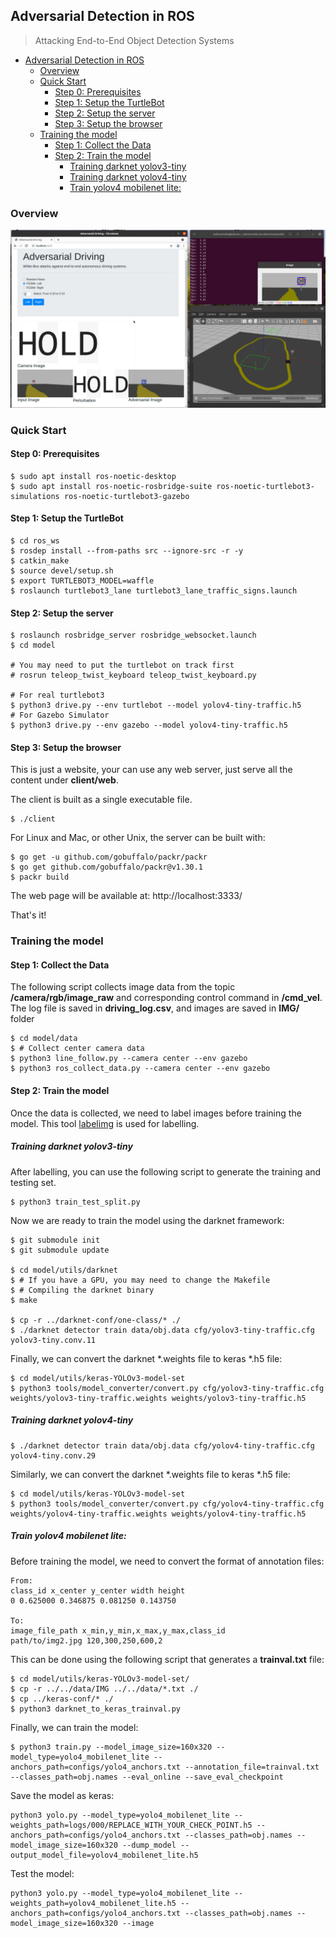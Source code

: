 ## Adversarial Detection in ROS

> Attacking End-to-End Object Detection Systems

- [Adversarial Detection in ROS](#adversarial-detection-in-ros)
  * [Overview](#overview)
  * [Quick Start](#quick-start)
    + [Step 0: Prerequisites](#step-0--prerequisites)
    + [Step 1: Setup  the TurtleBot](#step-1--setup--the-turtlebot)
    + [Step 2: Setup the server](#step-2--setup-the-server)
    + [Step 3: Setup the browser](#step-3--setup-the-browser)
  * [Training the model](#training-the-model)
    + [Step 1: Collect the Data](#step-1--collect-the-data)
    + [Step 2: Train the model](#step-2--train-the-model)
      - [Training darknet yolov3-tiny](#training-darknet-yolov3-tiny)
      - [Training darknet yolov4-tiny](#training-darknet-yolov4-tiny)
      - [Train yolov4 mobilenet lite:](#train-yolov4-mobilenet-lite-)

### Overview

![](doc/adversarial-ros-driving.png)



### Quick Start

#### Step 0: Prerequisites

```
$ sudo apt install ros-noetic-desktop
$ sudo apt install ros-noetic-rosbridge-suite ros-noetic-turtlebot3-simulations ros-noetic-turtlebot3-gazebo
```

#### Step 1: Setup  the TurtleBot

```
$ cd ros_ws
$ rosdep install --from-paths src --ignore-src -r -y
$ catkin_make
$ source devel/setup.sh
$ export TURTLEBOT3_MODEL=waffle
$ roslaunch turtlebot3_lane turtlebot3_lane_traffic_signs.launch
```

#### Step 2: Setup the server

```
$ roslaunch rosbridge_server rosbridge_websocket.launch
$ cd model

# You may need to put the turtlebot on track first
# rosrun teleop_twist_keyboard teleop_twist_keyboard.py

# For real turtlebot3
$ python3 drive.py --env turtlebot --model yolov4-tiny-traffic.h5
# For Gazebo Simulator
$ python3 drive.py --env gazebo --model yolov4-tiny-traffic.h5
```

#### Step 3: Setup the browser

This is just a website, your can use any web server, just serve all the content under **client/web**.

The client is built as a single executable file.

```
$ ./client
```

For Linux and Mac, or other Unix, the server can be built with:

```
$ go get -u github.com/gobuffalo/packr/packr
$ go get github.com/gobuffalo/packr@v1.30.1
$ packr build
```

The web page will be available at: http://localhost:3333/

That's it!



### Training the model

#### Step 1: Collect the Data

The following script collects image data from the topic **/camera/rgb/image_raw** and corresponding control command in **/cmd_vel**. The log file is saved  in **driving_log.csv**, and images are saved in **IMG/** folder

```
$ cd model/data
$ # Collect center camera data
$ python3 line_follow.py --camera center --env gazebo
$ python3 ros_collect_data.py --camera center --env gazebo
```

#### Step 2: Train the model

Once the data is collected, we need to label images before training the model. This tool [labelimg](https://github.com/tzutalin/labelImg) is used for labelling.

##### Training darknet yolov3-tiny

After labelling, you can use the following script to generate the training and testing set.

```
$ python3 train_test_split.py
```

Now we are ready to train the model using the darknet framework:

```
$ git submodule init
$ git submodule update

$ cd model/utils/darknet
$ # If you have a GPU, you may need to change the Makefile
$ # Compiling the darknet binary
$ make

$ cp -r ../darknet-conf/one-class/* ./
$ ./darknet detector train data/obj.data cfg/yolov3-tiny-traffic.cfg yolov3-tiny.conv.11
```

Finally, we can convert the darknet *.weights file to keras *.h5 file:

```
$ cd model/utils/keras-YOLOv3-model-set
$ python3 tools/model_converter/convert.py cfg/yolov3-tiny-traffic.cfg weights/yolov3-tiny-traffic.weights weights/yolov3-tiny-traffic.h5
```

##### Training darknet yolov4-tiny

```
$ ./darknet detector train data/obj.data cfg/yolov4-tiny-traffic.cfg yolov4-tiny.conv.29
```

Similarly, we can convert the darknet *.weights file to keras *.h5 file:

```
$ cd model/utils/keras-YOLOv3-model-set
$ python3 tools/model_converter/convert.py cfg/yolov4-tiny-traffic.cfg weights/yolov4-tiny-traffic.weights weights/yolov4-tiny-traffic.h5
```

##### Train yolov4 mobilenet lite:

Before training the model, we need to convert the format of annotation files:

```
From:
class_id x_center y_center width height
0 0.625000 0.346875 0.081250 0.143750

To:
image_file_path x_min,y_min,x_max,y_max,class_id
path/to/img2.jpg 120,300,250,600,2
```

This can be done using the following script that generates a **trainval.txt** file:

```
$ cd model/utils/keras-YOLOv3-model-set/
$ cp -r ../../data/IMG ../../data/*.txt ./
$ cp ../keras-conf/* ./
$ python3 darknet_to_keras_trainval.py
```

Finally, we can train the model:

```
$ python3 train.py --model_image_size=160x320 --model_type=yolo4_mobilenet_lite --anchors_path=configs/yolo4_anchors.txt --annotation_file=trainval.txt --classes_path=obj.names --eval_online --save_eval_checkpoint
```

Save the model as keras:

```
python3 yolo.py --model_type=yolo4_mobilenet_lite --weights_path=logs/000/REPLACE_WITH_YOUR_CHECK_POINT.h5 --anchors_path=configs/yolo4_anchors.txt --classes_path=obj.names --model_image_size=160x320 --dump_model --output_model_file=yolov4_mobilenet_lite.h5
```

Test the model:

```
python3 yolo.py --model_type=yolo4_mobilenet_lite --weights_path=yolov4_mobilenet_lite.h5 --anchors_path=configs/yolo4_anchors.txt --classes_path=obj.names --model_image_size=160x320 --image
```


